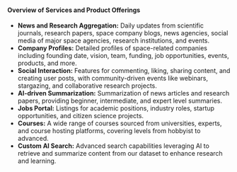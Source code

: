 
#### Overview of Services and Product Offerings
- **News and Research Aggregation:** Daily updates from scientific journals, research papers, space company blogs, news agencies, social media of major space agencies, research institutions, and events.
- **Company Profiles:** Detailed profiles of space-related companies including founding date, vision, team, funding, job opportunities, events, products, and more.
- **Social Interaction:** Features for commenting, liking, sharing content, and creating user posts, with community-driven events like webinars, stargazing, and collaborative research projects.
- **AI-driven Summarization:** Summarization of news articles and research papers, providing beginner, intermediate, and expert level summaries.
- **Jobs Portal:** Listings for academic positions, industry roles, startup opportunities, and citizen science projects.
- **Courses:** A wide range of courses sourced from universities, experts, and course hosting platforms, covering levels from hobbyist to advanced.
- **Custom AI Search:** Advanced search capabilities leveraging AI to retrieve and summarize content from our dataset to enhance research and learning.
